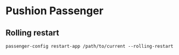 # Pushion Passenger

## Rolling restart

```
passenger-config restart-app /path/to/current --rolling-restart
```
